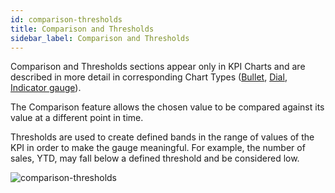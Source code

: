 ```yaml
---
id: comparison-thresholds
title: Comparison and Thresholds
sidebar_label: Comparison and Thresholds
---
```

 
<div style={{textAlign: "justify"}}>

Comparison and Thresholds sections appear only in KPI Charts and are described in more detail in corresponding Chart Types ([Bullet](../ui-docs/dataviews/chart-types/bullet.mdui-docs/datasets/data-sync.md#deciding-the-sync-logic), [Dial](../ui-docs/dataviews/chart-types/dial.md), [Indicator gauge](../ui-docs/dataviews/chart-types/indicator.md)).

The Comparison feature allows the chosen value to be compared against its value at a different point in time. 

Thresholds are used to create defined bands in the range of values of the KPI in order to make the gauge meaningful. For example, the number of sales, YTD, may fall below a defined threshold and be considered low.  

![comparison-thresholds](https://s3.amazonaws.com/cdn.qrvey.com/documentation_assets/ui-docs/dataviews/chart-builder/chart-configuration/comparison-thresholds/comparison1.png#thumbnail-60)


</div>